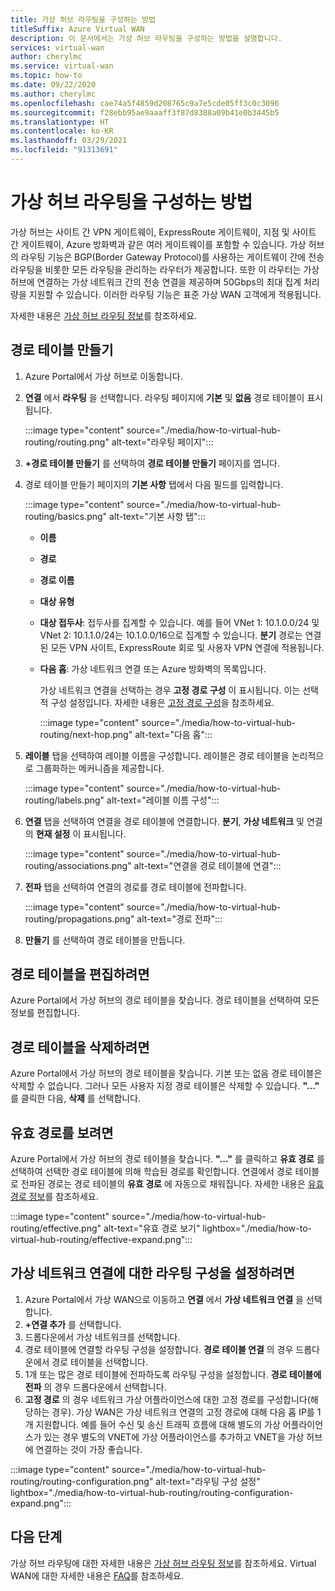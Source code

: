```yaml
---
title: 가상 허브 라우팅을 구성하는 방법
titleSuffix: Azure Virtual WAN
description: 이 문서에서는 가상 허브 라우팅을 구성하는 방법을 설명합니다.
services: virtual-wan
author: cherylmc
ms.service: virtual-wan
ms.topic: how-to
ms.date: 09/22/2020
ms.author: cherylmc
ms.openlocfilehash: cae74a5f4859d208765c9a7e5cde05ff3c0c3096
ms.sourcegitcommit: f28ebb95ae9aaaff3f87d8388a09b41e0b3445b5
ms.translationtype: HT
ms.contentlocale: ko-KR
ms.lasthandoff: 03/29/2021
ms.locfileid: "91313691"
---
```

# <a name="how-to-configure-virtual-hub-routing"></a>가상 허브 라우팅을 구성하는 방법

가상 허브는 사이트 간 VPN 게이트웨이, ExpressRoute 게이트웨이, 지점 및 사이트 간 게이트웨이, Azure 방화벽과 같은 여러 게이트웨이를 포함할 수 있습니다. 가상 허브의 라우팅 기능은 BGP(Border Gateway Protocol)를 사용하는 게이트웨이 간에 전송 라우팅을 비롯한 모든 라우팅을 관리하는 라우터가 제공합니다. 또한 이 라우터는 가상 허브에 연결하는 가상 네트워크 간의 전송 연결을 제공하며 50Gbps의 최대 집계 처리량을 지원할 수 있습니다. 이러한 라우팅 기능은 표준 가상 WAN 고객에게 적용됩니다.

자세한 내용은 [가상 허브 라우팅 정보](about-virtual-hub-routing.md)를 참조하세요.

## <a name="create-a-route-table"></a><a name="create-table"></a>경로 테이블 만들기

1. Azure Portal에서 가상 허브로 이동합니다.
2. **연결** 에서 **라우팅** 을 선택합니다. 라우팅 페이지에 **기본** 및 **없음** 경로 테이블이 표시됩니다.

   :::image type="content" source="./media/how-to-virtual-hub-routing/routing.png" alt-text="라우팅 페이지":::
3. **+경로 테이블 만들기** 를 선택하여 **경로 테이블 만들기** 페이지를 엽니다.
4. 경로 테이블 만들기 페이지의 **기본 사항** 탭에서 다음 필드를 입력합니다.

   :::image type="content" source="./media/how-to-virtual-hub-routing/basics.png" alt-text="기본 사항 탭":::

   * **이름**
   * **경로**
   * **경로 이름**
   * **대상 유형**
   * **대상 접두사**: 접두사를 집계할 수 있습니다. 예를 들어 VNet 1: 10.1.0.0/24 및 VNet 2: 10.1.1.0/24는 10.1.0.0/16으로 집계할 수 있습니다. **분기** 경로는 연결된 모든 VPN 사이트, ExpressRoute 회로 및 사용자 VPN 연결에 적용됩니다.
   * **다음 홉**: 가상 네트워크 연결 또는 Azure 방화벽의 목록입니다.

     가상 네트워크 연결을 선택하는 경우 **고정 경로 구성** 이 표시됩니다. 이는 선택적 구성 설정입니다. 자세한 내용은 [고정 경로 구성](about-virtual-hub-routing.md#static)을 참조하세요.

      :::image type="content" source="./media/how-to-virtual-hub-routing/next-hop.png" alt-text="다음 홉":::

5. **레이블** 탭을 선택하여 레이블 이름을 구성합니다. 레이블은 경로 테이블을 논리적으로 그룹화하는 메커니즘을 제공합니다.

    :::image type="content" source="./media/how-to-virtual-hub-routing/labels.png" alt-text="레이블 이름 구성":::

6. **연결** 탭을 선택하여 연결을 경로 테이블에 연결합니다.
**분기**, **가상 네트워크** 및 연결의 **현재 설정** 이 표시됩니다.

    :::image type="content" source="./media/how-to-virtual-hub-routing/associations.png" alt-text="연결을 경로 테이블에 연결":::

7. **전파** 탭을 선택하여 연결의 경로를 경로 테이블에 전파합니다.

    :::image type="content" source="./media/how-to-virtual-hub-routing/propagations.png" alt-text="경로 전파":::

8. **만들기** 를 선택하여 경로 테이블을 만듭니다.

## <a name="to-edit-a-route-table"></a><a name="edit-table"></a>경로 테이블을 편집하려면

Azure Portal에서 가상 허브의 경로 테이블을 찾습니다. 경로 테이블을 선택하여 모든 정보를 편집합니다.

## <a name="to-delete-a-route-table"></a><a name="delete-table"></a>경로 테이블을 삭제하려면

Azure Portal에서 가상 허브의 경로 테이블을 찾습니다. 기본 또는 없음 경로 테이블은 삭제할 수 없습니다. 그러나 모든 사용자 지정 경로 테이블은 삭제할 수 있습니다. **"…"** 를 클릭한 다음, **삭제** 를 선택합니다.

## <a name="to-view-effective-routes"></a><a name="view-routes"></a>유효 경로를 보려면

Azure Portal에서 가상 허브의 경로 테이블을 찾습니다. **"..."** 를 클릭하고 **유효 경로** 를 선택하여 선택한 경로 테이블에 의해 학습된 경로를 확인합니다. 연결에서 경로 테이블로 전파된 경로는 경로 테이블의 **유효 경로** 에 자동으로 채워집니다. 자세한 내용은 [유효 경로 정보](effective-routes-virtual-hub.md)를 참조하세요.

:::image type="content" source="./media/how-to-virtual-hub-routing/effective.png" alt-text="유효 경로 보기" lightbox="./media/how-to-virtual-hub-routing/effective-expand.png":::

## <a name="to-set-up-routing-configuration-for-a-virtual-network-connection"></a><a name="routing-configuration"></a>가상 네트워크 연결에 대한 라우팅 구성을 설정하려면

1. Azure Portal에서 가상 WAN으로 이동하고 **연결** 에서 **가상 네트워크 연결** 을 선택합니다.
1. **+연결 추가** 를 선택합니다.
1. 드롭다운에서 가상 네트워크를 선택합니다.
1. 경로 테이블에 연결할 라우팅 구성을 설정합니다. **경로 테이블 연결** 의 경우 드롭다운에서 경로 테이블을 선택합니다.
1. 1개 또는 많은 경로 테이블에 전파하도록 라우팅 구성을 설정합니다. **경로 테이블에 전파** 의 경우 드롭다운에서 선택합니다.
1. **고정 경로** 의 경우 네트워크 가상 어플라이언스에 대한 고정 경로를 구성합니다(해당하는 경우). 가상 WAN은 가상 네트워크 연결의 고정 경로에 대해 다음 홉 IP를 1개 지원합니다. 예를 들어 수신 및 송신 트래픽 흐름에 대해 별도의 가상 어플라이언스가 있는 경우 별도의 VNET에 가상 어플라이언스를 추가하고 VNET을 가상 허브에 연결하는 것이 가장 좋습니다.


:::image type="content" source="./media/how-to-virtual-hub-routing/routing-configuration.png" alt-text="라우팅 구성 설정" lightbox="./media/how-to-virtual-hub-routing/routing-configuration-expand.png":::

## <a name="next-steps"></a>다음 단계

가상 허브 라우팅에 대한 자세한 내용은 [가상 허브 라우팅 정보](about-virtual-hub-routing.md)를 참조하세요.
Virtual WAN에 대한 자세한 내용은 [FAQ](virtual-wan-faq.md)를 참조하세요.
